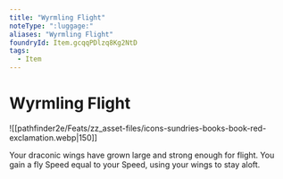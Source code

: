 ```yaml
---
title: "Wyrmling Flight"
noteType: ":luggage:"
aliases: "Wyrmling Flight"
foundryId: Item.gcqqPDlzq8Kg2NtD
tags:
  - Item
---
```


# Wyrmling Flight
![[pathfinder2e/Feats/zz_asset-files/icons-sundries-books-book-red-exclamation.webp|150]]

Your draconic wings have grown large and strong enough for flight. You gain a fly Speed equal to your Speed, using your wings to stay aloft.
